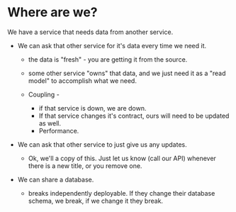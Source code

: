 # Where are we?

We have a service that needs data from another service.

- We can ask that other service for it's data every time we need it.
    - the data is "fresh" - you are getting it from the source.
    - some other service "owns" that data, and we just need it as a "read model" to accomplish what we need.

    - Coupling - 
        - if that service is down, we are down.
        - If that service changes it's contract, ours will need to be updated as well.
        - Performance.

- We can ask that other service to just give us any updates.
    - Ok, we'll a copy of this. Just let us know (call our API) whenever there is a new title, or you remove one.

- We can share a database.
    - breaks independently deployable. If they change their database schema, we break, if we change it they break.
    